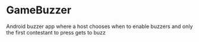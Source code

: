 # GameBuzzer
Android buzzer app where a host chooses when to enable buzzers and only the first contestant to press gets to buzz
